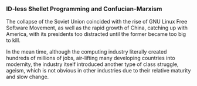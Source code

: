 ### ID-less Shellet Programming and Confucian-Marxism

The collapse of the Soviet Union coincided with the rise of GNU Linux Free Software Movement, as well as the rapid growth of China, catching up with America, with its presidents too distracted until the former became too big to kill.

In the mean time, although the computing industry literally created hundreds of millions of jobs, air-lifting many developing countries into modernity, the industry itself introduced another type of class struggle, ageism, which is not obvious in other industries due to their relative maturity and slow change.
